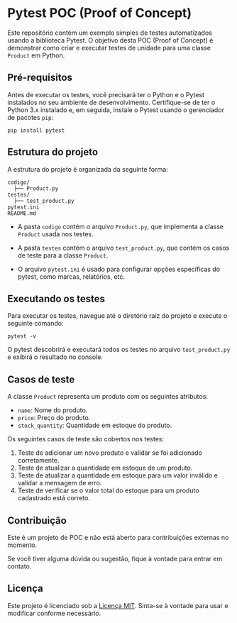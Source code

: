 # Pytest POC (Proof of Concept)

Este repositório contém um exemplo simples de testes automatizados usando a biblioteca Pytest. O objetivo desta POC (Proof of Concept) é demonstrar como criar e executar testes de unidade para uma classe `Product` em Python.

## Pré-requisitos

Antes de executar os testes, você precisará ter o Python e o Pytest instalados no seu ambiente de desenvolvimento. Certifique-se de ter o Python 3.x instalado e, em seguida, instale o Pytest usando o gerenciador de pacotes `pip`:

```
pip install pytest
```

## Estrutura do projeto

A estrutura do projeto é organizada da seguinte forma:

```
codigo/
  ├── Product.py
testes/
  ├── test_product.py
pytest.ini
README.md
```

- A pasta `codigo` contém o arquivo `Product.py`, que implementa a classe `Product` usada nos testes.

- A pasta `testes` contém o arquivo `test_product.py`, que contém os casos de teste para a classe `Product`.

- O arquivo `pytest.ini` é usado para configurar opções específicas do pytest, como marcas, relatórios, etc.

## Executando os testes

Para executar os testes, navegue até o diretório raiz do projeto e execute o seguinte comando:

```
pytest -v
```

O pytest descobrirá e executará todos os testes no arquivo `test_product.py` e exibirá o resultado no console.

## Casos de teste

A classe `Product` representa um produto com os seguintes atributos:

- `name`: Nome do produto.
- `price`: Preço do produto.
- `stock_quantity`: Quantidade em estoque do produto.

Os seguintes casos de teste são cobertos nos testes:

1. Teste de adicionar um novo produto e validar se foi adicionado corretamente.
2. Teste de atualizar a quantidade em estoque de um produto.
3. Teste de atualizar a quantidade em estoque para um valor inválido e validar a mensagem de erro.
4. Teste de verificar se o valor total do estoque para um produto cadastrado está correto.

## Contribuição

Este é um projeto de POC e não está aberto para contribuições externas no momento.

Se você tiver alguma dúvida ou sugestão, fique à vontade para entrar em contato.

## Licença

Este projeto é licenciado sob a [Licença MIT](LICENSE). Sinta-se à vontade para usar e modificar conforme necessário.
